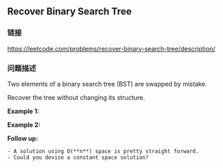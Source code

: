 ## Recover Binary Search Tree  
### 链接  
https://leetcode.com/problems/recover-binary-search-tree/description/  
### 问题描述
Two elements of a binary search tree (BST) are swapped by mistake.

Recover the tree without changing its structure.

**Example 1:**

**Example 2:**

**Follow up:**

	- A solution using O(**n**) space is pretty straight forward.
	- Could you devise a constant space solution?

